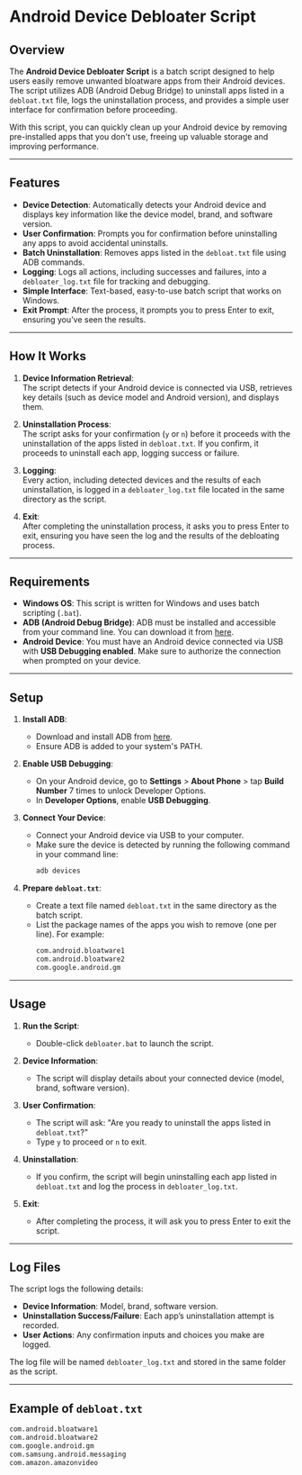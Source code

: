 # **Android Device Debloater Script**

## **Overview**
The **Android Device Debloater Script** is a batch script designed to help users easily remove unwanted bloatware apps from their Android devices. The script utilizes ADB (Android Debug Bridge) to uninstall apps listed in a `debloat.txt` file, logs the uninstallation process, and provides a simple user interface for confirmation before proceeding.

With this script, you can quickly clean up your Android device by removing pre-installed apps that you don't use, freeing up valuable storage and improving performance.

---

## **Features**

- **Device Detection**: Automatically detects your Android device and displays key information like the device model, brand, and software version.
- **User Confirmation**: Prompts you for confirmation before uninstalling any apps to avoid accidental uninstalls.
- **Batch Uninstallation**: Removes apps listed in the `debloat.txt` file using ADB commands.
- **Logging**: Logs all actions, including successes and failures, into a `debloater_log.txt` file for tracking and debugging.
- **Simple Interface**: Text-based, easy-to-use batch script that works on Windows.
- **Exit Prompt**: After the process, it prompts you to press Enter to exit, ensuring you’ve seen the results.

---

## **How It Works**

1. **Device Information Retrieval**:  
   The script detects if your Android device is connected via USB, retrieves key details (such as device model and Android version), and displays them.

2. **Uninstallation Process**:  
   The script asks for your confirmation (`y` or `n`) before it proceeds with the uninstallation of the apps listed in `debloat.txt`. If you confirm, it proceeds to uninstall each app, logging success or failure.

3. **Logging**:  
   Every action, including detected devices and the results of each uninstallation, is logged in a `debloater_log.txt` file located in the same directory as the script.

4. **Exit**:  
   After completing the uninstallation process, it asks you to press Enter to exit, ensuring you have seen the log and the results of the debloating process.

---

## **Requirements**

- **Windows OS**: This script is written for Windows and uses batch scripting (`.bat`).
- **ADB (Android Debug Bridge)**: ADB must be installed and accessible from your command line. You can download it from [here](https://developer.android.com/studio).
- **Android Device**: You must have an Android device connected via USB with **USB Debugging enabled**. Make sure to authorize the connection when prompted on your device.

---

## **Setup**

1. **Install ADB**:
   - Download and install ADB from [here](https://developer.android.com/studio).
   - Ensure ADB is added to your system's PATH.

2. **Enable USB Debugging**:
   - On your Android device, go to **Settings** > **About Phone** > tap **Build Number** 7 times to unlock Developer Options.
   - In **Developer Options**, enable **USB Debugging**.

3. **Connect Your Device**:
   - Connect your Android device via USB to your computer.
   - Make sure the device is detected by running the following command in your command line:
     ```bash
     adb devices
     ```

4. **Prepare `debloat.txt`**:
   - Create a text file named `debloat.txt` in the same directory as the batch script.
   - List the package names of the apps you wish to remove (one per line). For example:
     ```txt
     com.android.bloatware1
     com.android.bloatware2
     com.google.android.gm
     ```

---

## **Usage**

1. **Run the Script**:
   - Double-click `debloater.bat` to launch the script.
   
2. **Device Information**:
   - The script will display details about your connected device (model, brand, software version).

3. **User Confirmation**:
   - The script will ask: "Are you ready to uninstall the apps listed in `debloat.txt`?"
   - Type `y` to proceed or `n` to exit.

4. **Uninstallation**:
   - If you confirm, the script will begin uninstalling each app listed in `debloat.txt` and log the process in `debloater_log.txt`.

5. **Exit**:
   - After completing the process, it will ask you to press Enter to exit the script.

---

## **Log Files**

The script logs the following details:
- **Device Information**: Model, brand, software version.
- **Uninstallation Success/Failure**: Each app’s uninstallation attempt is recorded.
- **User Actions**: Any confirmation inputs and choices you make are logged.

The log file will be named `debloater_log.txt` and stored in the same folder as the script.

---

## **Example of `debloat.txt`**

```txt
com.android.bloatware1
com.android.bloatware2
com.google.android.gm
com.samsung.android.messaging
com.amazon.amazonvideo
